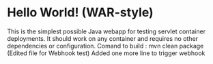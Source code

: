 Hello World! (WAR-style)
===============

This is the simplest possible Java webapp for testing servlet container deployments.  It should work on any container and requires no other dependencies or configuration.
Comand to build : mvn clean package (Edited file for Webhook test)
Added one more line to trigger webhook
